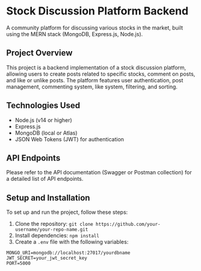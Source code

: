 # Stock Discussion Platform Backend
A community platform for discussing various stocks in the market, built using the MERN stack (MongoDB, Express.js, Node.js).

## Project Overview
This project is a backend implementation of a stock discussion platform, allowing users to create posts related to specific stocks, comment on posts, and like or unlike posts. The platform features user authentication, post management, commenting system, like system, filtering, and sorting.

## Technologies Used
* Node.js (v14 or higher)
* Express.js
* MongoDB (local or Atlas)
* JSON Web Tokens (JWT) for authentication

## API Endpoints
Please refer to the API documentation (Swagger or Postman collection) for a detailed list of API endpoints.

## Setup and Installation
To set up and run the project, follow these steps:

1. Clone the repository: `git clone https://github.com/your-username/your-repo-name.git`
2. Install dependencies: `npm install`
3. Create a `.env` file with the following variables:
```plaintext
MONGO_URI=mongodb://localhost:27017/yourdbname
JWT_SECRET=your_jwt_secret_key
PORT=5000
